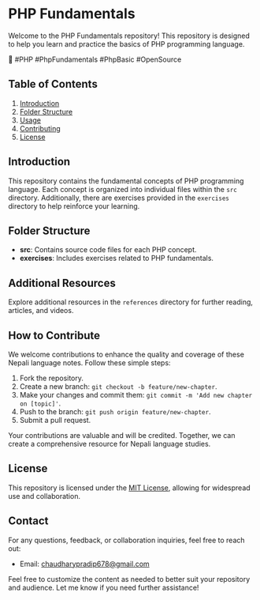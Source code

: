 # PHP Fundamentals

Welcome to the PHP Fundamentals repository! This repository is designed to help you learn and practice the basics of PHP programming language.

🚀 #PHP #PhpFundamentals #PhpBasic #OpenSource

## Table of Contents

1. [Introduction](#introduction)
2. [Folder Structure](#folder-structure)
3. [Usage](#usage)
4. [Contributing](#contributing)
5. [License](#license)

## Introduction

This repository contains the fundamental concepts of PHP programming language. Each concept is organized into individual files within the `src` directory. Additionally, there are exercises provided in the `exercises` directory to help reinforce your learning.

## Folder Structure

-  **src**: Contains source code files for each PHP concept.
-  **exercises**: Includes exercises related to PHP fundamentals.

## Additional Resources

Explore additional resources in the `references` directory for further reading, articles, and videos.

## How to Contribute

We welcome contributions to enhance the quality and coverage of these Nepali language notes. Follow these simple steps:

1. Fork the repository.
2. Create a new branch: `git checkout -b feature/new-chapter`.
3. Make your changes and commit them: `git commit -m 'Add new chapter on [topic]'`.
4. Push to the branch: `git push origin feature/new-chapter`.
5. Submit a pull request.

Your contributions are valuable and will be credited. Together, we can create a comprehensive resource for Nepali language studies.

## License

This repository is licensed under the [MIT License](./LICENSE), allowing for widespread use and collaboration.

## Contact

For any questions, feedback, or collaboration inquiries, feel free to reach out:

-  Email: chaudharypradip678@gmail.com
<!-- -  Twitter: [@YourTwitterHandle](https://twitter.com/YourTwitterHandle) -->

Feel free to customize the content as needed to better suit your repository and audience. Let me know if you need further assistance!
